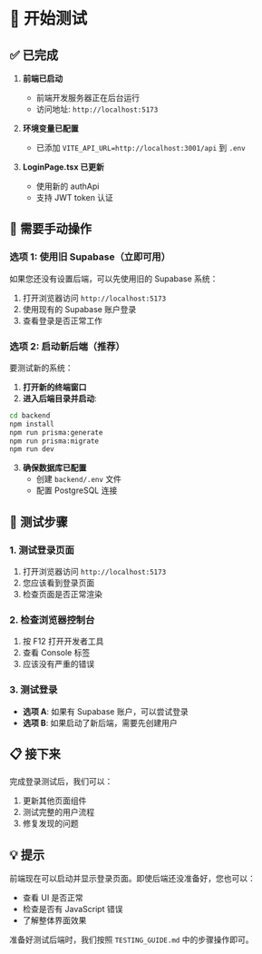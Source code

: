 # 🚀 开始测试

## ✅ 已完成

1. **前端已启动**
   - 前端开发服务器正在后台运行
   - 访问地址: `http://localhost:5173`

2. **环境变量已配置**
   - 已添加 `VITE_API_URL=http://localhost:3001/api` 到 `.env`

3. **LoginPage.tsx 已更新**
   - 使用新的 authApi
   - 支持 JWT token 认证

## 🔧 需要手动操作

### 选项 1: 使用旧 Supabase（立即可用）

如果您还没有设置后端，可以先使用旧的 Supabase 系统：

1. 打开浏览器访问 `http://localhost:5173`
2. 使用现有的 Supabase 账户登录
3. 查看登录是否正常工作

### 选项 2: 启动新后端（推荐）

要测试新的系统：

1. **打开新的终端窗口**
2. **进入后端目录并启动**:
```bash
cd backend
npm install
npm run prisma:generate
npm run prisma:migrate
npm run dev
```

3. **确保数据库已配置**
   - 创建 `backend/.env` 文件
   - 配置 PostgreSQL 连接

## 🧪 测试步骤

### 1. 测试登录页面

1. 打开浏览器访问 `http://localhost:5173`
2. 您应该看到登录页面
3. 检查页面是否正常渲染

### 2. 检查浏览器控制台

1. 按 F12 打开开发者工具
2. 查看 Console 标签
3. 应该没有严重的错误

### 3. 测试登录

- **选项 A**: 如果有 Supabase 账户，可以尝试登录
- **选项 B**: 如果启动了新后端，需要先创建用户

## 📋 接下来

完成登录测试后，我们可以：
1. 更新其他页面组件
2. 测试完整的用户流程
3. 修复发现的问题

## 💡 提示

前端现在可以启动并显示登录页面。即使后端还没准备好，您也可以：
- 查看 UI 是否正常
- 检查是否有 JavaScript 错误
- 了解整体界面效果

准备好测试后端时，我们按照 `TESTING_GUIDE.md` 中的步骤操作即可。




